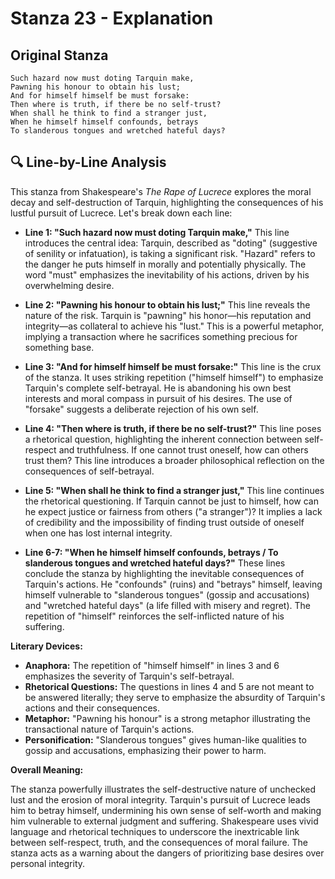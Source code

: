 # Stanza 23 - Explanation

## Original Stanza
```
Such hazard now must doting Tarquin make,
Pawning his honour to obtain his lust;
And for himself himself be must forsake:
Then where is truth, if there be no self-trust?
When shall he think to find a stranger just,
When he himself himself confounds, betrays
To slanderous tongues and wretched hateful days?
```

## 🔍 Line-by-Line Analysis
This stanza from Shakespeare's *The Rape of Lucrece* explores the moral decay and self-destruction of Tarquin, highlighting the consequences of his lustful pursuit of Lucrece. Let's break down each line:

* **Line 1: "Such hazard now must doting Tarquin make,"**  This line introduces the central idea: Tarquin, described as "doting" (suggestive of senility or infatuation), is taking a significant risk.  "Hazard" refers to the danger he puts himself in morally and potentially physically.  The word "must" emphasizes the inevitability of his actions, driven by his overwhelming desire.

* **Line 2: "Pawning his honour to obtain his lust;"**  This line reveals the nature of the risk. Tarquin is "pawning" his honor—his reputation and integrity—as collateral to achieve his "lust." This is a powerful metaphor, implying a transaction where he sacrifices something precious for something base.

* **Line 3: "And for himself himself be must forsake:"** This line is the crux of the stanza. It uses striking repetition ("himself himself") to emphasize Tarquin's complete self-betrayal. He is abandoning his own best interests and moral compass in pursuit of his desires.  The use of "forsake" suggests a deliberate rejection of his own self.

* **Line 4: "Then where is truth, if there be no self-trust?"** This line poses a rhetorical question, highlighting the inherent connection between self-respect and truthfulness. If one cannot trust oneself, how can others trust them?  This line introduces a broader philosophical reflection on the consequences of self-betrayal.

* **Line 5: "When shall he think to find a stranger just,"** This line continues the rhetorical questioning.  If Tarquin cannot be just to himself, how can he expect justice or fairness from others ("a stranger")? It implies a lack of credibility and the impossibility of finding trust outside of oneself when one has lost internal integrity.

* **Line 6-7: "When he himself himself confounds, betrays / To slanderous tongues and wretched hateful days?"**  These lines conclude the stanza by highlighting the inevitable consequences of Tarquin's actions. He "confounds" (ruins) and "betrays" himself, leaving himself vulnerable to "slanderous tongues" (gossip and accusations) and "wretched hateful days" (a life filled with misery and regret). The repetition of "himself" reinforces the self-inflicted nature of his suffering.

**Literary Devices:**

* **Anaphora:** The repetition of "himself himself" in lines 3 and 6 emphasizes the severity of Tarquin's self-betrayal.
* **Rhetorical Questions:** The questions in lines 4 and 5 are not meant to be answered literally; they serve to emphasize the absurdity of Tarquin's actions and their consequences.
* **Metaphor:** "Pawning his honour" is a strong metaphor illustrating the transactional nature of Tarquin's actions.
* **Personification:** "Slanderous tongues" gives human-like qualities to gossip and accusations, emphasizing their power to harm.


**Overall Meaning:**

The stanza powerfully illustrates the self-destructive nature of unchecked lust and the erosion of moral integrity.  Tarquin's pursuit of Lucrece leads him to betray himself, undermining his own sense of self-worth and making him vulnerable to external judgment and suffering.  Shakespeare uses vivid language and rhetorical techniques to underscore the inextricable link between self-respect, truth, and the consequences of moral failure.  The stanza acts as a warning about the dangers of prioritizing base desires over personal integrity.
